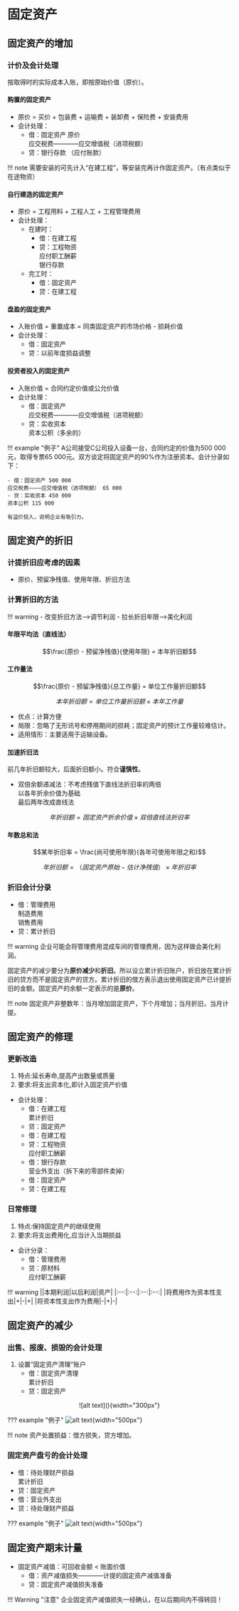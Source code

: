 # 固定资产

## 固定资产的增加

### 计价及会计处理
按取得时的实际成本入账，即按原始价值（原价）。

#### 购置的固定资产
- 原价 = 买价 + 包装费 + 运输费 + 装卸费 + 保险费 + 安装费用
- 会计处理：
    - 借：固定资产 原价    
    应交税费————应交增值税（进项税额）
    - 贷：银行存款 （应付账款）

!!! note
    需要安装的可先计入“在建工程”，等安装完再计作固定资产。（有点类似于在途物资）


#### 自行建造的固定资产
- 原价 = 工程用料 + 工程人工 + 工程管理费用
- 会计处理：
    - 在建时：
        - 借：在建工程
        - 贷：工程物资  
        应付职工酬薪    
        银行存款
    - 完工时：
        - 借：固定资产
        - 贷：在建工程

#### 盘盈的固定资产

- 入账价值 = 重置成本 = 同类固定资产的市场价格 - 损耗价值
- 会计处理：
    - 借：固定资产
    - 贷：以前年度损益调整

#### 投资者投入的固定资产
- 入账价值 = 合同约定价值或公允价值
- 会计处理：    
    - 借：固定资产    
    应交税费————应交增值税（进项税额）
    - 贷：实收资本    
    资本公积（多余的）

!!! example "例子"
    A公司接受C公司投入设备一台，合同约定的价值为500 000元，取得专票65 000元。双方谈定将固定资产的90%作为注册资本。会计分录如下：

    - 借：固定资产 500 000    
    应交税费————应交增值税（进项税额） 65 000
    - 贷：实收资本 450 000    
    资本公积 115 000

    有溢价投入，说明企业有吸引力。

## 固定资产的折旧

### 计提折旧应考虑的因素
- 原价、预留净残值、使用年限、折旧方法

### 计算折旧的方法

!!! warning
    - 改变折旧方法——>调节利润
    - 拉长折旧年限——>美化利润

#### 年限平均法（直线法）

$$\frac{原价 - 预留净残值}{使用年限} = 本年折旧额$$

#### 工作量法

$$\frac{原价 - 预留净残值}{总工作量} = 单位工作量折旧额$$

$$本年折旧额 = 单位工作量折旧额 \times 本年工作量$$

- 优点：计算方便
- 局限：忽略了无形讯号和停用期间的损耗；固定资产的预计工作量较难估计。
- 适用情形：主要适用于运输设备。

#### 加速折旧法

前几年折旧额较大，后面折旧额小。符合**谨慎性**。

- 双倍余额递减法：不考虑残值下直线法折旧率的两倍    
以各年折余价值为基础    
最后两年改成直线法

$$年折旧额 = 固定资产折余价值 \times 双倍直线法折旧率$$

#### 年数总和法

$$某年折旧率 = \frac{尚可使用年限}{各年可使用年限之和}$$

$$年折旧额 = （固定资产原始 - 估计净残值） \times 年折旧率$$

### 折旧会计分录
- 借：管理费用    
制造费用    
销售费用    
- 贷：累计折旧

!!! warning
    企业可能会将管理费用混成车间的管理费用，因为这样做会美化利润。

固定资产的减少要分为**原价减少**和**折旧**。所以设立累计折旧账户，折旧放在累计折旧的贷方而不是固定资产的贷方。累计折旧的借方表示退出使用固定资产已计提折旧的金额。固定资产的余额一定表示的是**原价**。

!!! note
    固定资产非整数年：当月增加固定资产，下个月增加；当月折旧，当月计提。

## 固定资产的修理

### 更新改造
1. 特点:延长寿命,提高产出数量或质量
2. 要求:将支出资本化,即计入固定资产价值

- 会计处理：
    - 借：在建工程      
    累计折旧
    - 贷：固定资产
    - 借：在建工程
    - 贷：工程物资      
    应付职工酬薪
    - 借：银行存款      
    营业外支出（拆下来的零部件卖掉）
    - 借：固定资产
    - 贷：在建工程

### 日常修理
1. 特点:保持固定资产的继续使用
2. 要求:将支出费用化,应当计入当期损益

- 会计分录：
    - 借：管理费用
    - 贷：原材料    
    应付职工酬薪

!!! warning
    ||本期利润|以后利润|资产|
    |:--:|:--:|:--:|:--:|
    |将费用作为资本性支出|+|-|+|
    |将资本性支出作为费用|-|+|-|

## 固定资产的减少

### 出售、报废、损毁的会计处理

1. 设置“固定资产清理”账户
    - 借：固定资产清理    
    累计折旧
    - 贷：固定资产

<center>
![alt text](<CleanShot 2024-11-20 at 20.55.25@2x.png>){width="300px"}
</center>


??? example "例子"
    ![alt text](<CleanShot 2024-11-20 at 20.57.24@2x.png>){width="500px"}

!!! note
    资产处置损益：借方损失，贷方增加。


### 固定资产盘亏的会计处理

- 借：待处理财产损益    
累计折旧
- 贷：固定资产
- 借：营业外支出
- 贷：待处理财产损益

??? example "例子"
    ![alt text](<CleanShot 2024-11-20 at 21.09.56@2x.png>){width="500px"}

## 固定资产期末计量

- 固定资产减值：可回收金额 < 账面价值
    - 借：资产减值损失————计提的固定资产减值准备
    - 贷：固定资产减值损失准备

!!! Warning "注意"
    企业固定资产减值损失一经确认，在以后期间内不得转回！